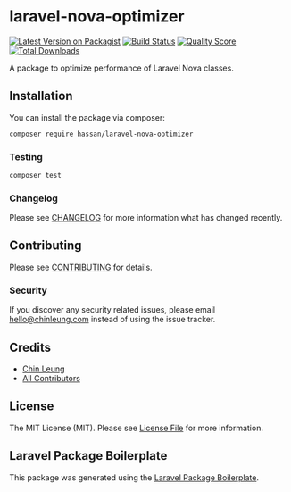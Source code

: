 # laravel-nova-optimizer

[![Latest Version on Packagist](https://img.shields.io/packagist/v/chinleung/laravel-nova-optimizer.svg?style=flat-square)](https://packagist.org/packages/chinleung/laravel-nova-optimizer)
[![Build Status](https://img.shields.io/travis/chinleung/laravel-nova-optimizer/master.svg?style=flat-square)](https://travis-ci.org/chinleung/laravel-nova-optimizer)
[![Quality Score](https://img.shields.io/scrutinizer/g/chinleung/laravel-nova-optimizer.svg?style=flat-square)](https://scrutinizer-ci.com/g/chinleung/laravel-nova-optimizer)
[![Total Downloads](https://img.shields.io/packagist/dt/chinleung/laravel-nova-optimizer.svg?style=flat-square)](https://packagist.org/packages/chinleung/laravel-nova-optimizer)

A package to optimize performance of Laravel Nova classes.

## Installation

You can install the package via composer:

```bash
composer require hassan/laravel-nova-optimizer
```

### Testing

``` bash
composer test
```

### Changelog

Please see [CHANGELOG](CHANGELOG.md) for more information what has changed recently.

## Contributing

Please see [CONTRIBUTING](CONTRIBUTING.md) for details.

### Security

If you discover any security related issues, please email hello@chinleung.com instead of using the issue tracker.

## Credits

- [Chin Leung](https://github.com/chinleung)
- [All Contributors](../../contributors)

## License

The MIT License (MIT). Please see [License File](LICENSE.md) for more information.

## Laravel Package Boilerplate

This package was generated using the [Laravel Package Boilerplate](https://laravelpackageboilerplate.com).
